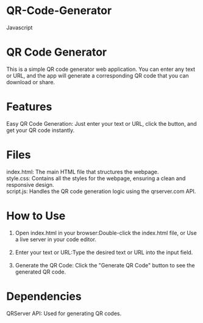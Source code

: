 # QR-Code-Generator
Javascript

<h1>QR Code Generator</h1>

This is a simple QR code generator web application. You can enter any text or URL, and the app will generate a corresponding QR code that you can download or share.

<h1>Features</h1>
Easy QR Code Generation: Just enter your text or URL, click the button, and get your QR code instantly.

<h1>Files</h1>
index.html: The main HTML file that structures the webpage.<br>
style.css: Contains all the styles for the webpage, ensuring a clean and responsive design.<br>
script.js: Handles the QR code generation logic using the qrserver.com API.


 <h1>How to Use</h1>
<ol>
  <li> Open index.html in your browser:Double-click the index.html file, or
Use a live server in your code editor. </li><br>
<li>Enter your text or URL:Type the desired text or URL into the input field.</li><br>
<li>Generate the QR Code: Click the "Generate QR Code" button to see the generated QR code.</li>
</ol>

<h1>Dependencies</h1>
QRServer API: Used for generating QR codes.
